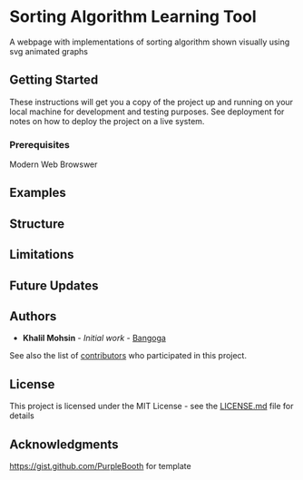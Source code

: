 # Sorting Algorithm Learning Tool
A webpage with implementations of sorting algorithm shown visually using svg animated graphs

## Getting Started

These instructions will get you a copy of the project up and running on your local machine for development and testing purposes. See deployment for notes on how to deploy the project on a live system.

### Prerequisites
Modern Web Browswer

## Examples

## Structure 

## Limitations

## Future Updates

## Authors

* **Khalil Mohsin** - *Initial work* - [Bangoga](https://github.com/bangoga)

See also the list of [contributors](https://github.com/your/project/contributors) who participated in this project.

## License

This project is licensed under the MIT License - see the [LICENSE.md](LICENSE.md) file for details

## Acknowledgments
https://gist.github.com/PurpleBooth for template
